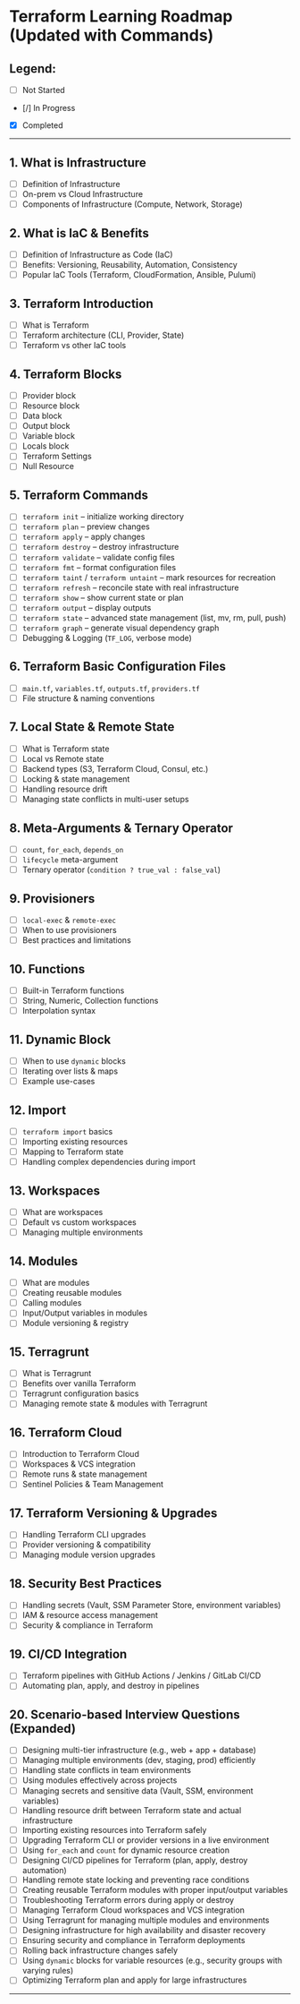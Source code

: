 # Terraform Learning Roadmap (Updated with Commands)
## Legend:
* [ ] Not Started
* [/] In Progress
* [x] Completed
---
## 1. What is Infrastructure

* [ ] Definition of Infrastructure
* [ ] On-prem vs Cloud Infrastructure
* [ ] Components of Infrastructure (Compute, Network, Storage)

## 2. What is IaC & Benefits

* [ ] Definition of Infrastructure as Code (IaC)
* [ ] Benefits: Versioning, Reusability, Automation, Consistency
* [ ] Popular IaC Tools (Terraform, CloudFormation, Ansible, Pulumi)

## 3. Terraform Introduction

* [ ] What is Terraform
* [ ] Terraform architecture (CLI, Provider, State)
* [ ] Terraform vs other IaC tools

## 4. Terraform Blocks

* [ ] Provider block
* [ ] Resource block
* [ ] Data block
* [ ] Output block
* [ ] Variable block
* [ ] Locals block
* [ ] Terraform Settings
* [ ] Null Resource

## 5. Terraform Commands

* [ ] `terraform init` – initialize working directory
* [ ] `terraform plan` – preview changes
* [ ] `terraform apply` – apply changes
* [ ] `terraform destroy` – destroy infrastructure
* [ ] `terraform validate` – validate config files
* [ ] `terraform fmt` – format configuration files
* [ ] `terraform taint` / `terraform untaint` – mark resources for recreation
* [ ] `terraform refresh` – reconcile state with real infrastructure
* [ ] `terraform show` – show current state or plan
* [ ] `terraform output` – display outputs
* [ ] `terraform state` – advanced state management (list, mv, rm, pull, push)
* [ ] `terraform graph` – generate visual dependency graph
* [ ] Debugging & Logging (`TF_LOG`, verbose mode)

## 6. Terraform Basic Configuration Files

* [ ] `main.tf`, `variables.tf`, `outputs.tf`, `providers.tf`
* [ ] File structure & naming conventions

## 7. Local State & Remote State

* [ ] What is Terraform state
* [ ] Local vs Remote state
* [ ] Backend types (S3, Terraform Cloud, Consul, etc.)
* [ ] Locking & state management
* [ ] Handling resource drift
* [ ] Managing state conflicts in multi-user setups

## 8. Meta-Arguments & Ternary Operator

* [ ] `count`, `for_each`, `depends_on`
* [ ] `lifecycle` meta-argument
* [ ] Ternary operator (`condition ? true_val : false_val`)

## 9. Provisioners

* [ ] `local-exec` & `remote-exec`
* [ ] When to use provisioners
* [ ] Best practices and limitations

## 10. Functions

* [ ] Built-in Terraform functions
* [ ] String, Numeric, Collection functions
* [ ] Interpolation syntax

## 11. Dynamic Block

* [ ] When to use `dynamic` blocks
* [ ] Iterating over lists & maps
* [ ] Example use-cases

## 12. Import

* [ ] `terraform import` basics
* [ ] Importing existing resources
* [ ] Mapping to Terraform state
* [ ] Handling complex dependencies during import

## 13. Workspaces

* [ ] What are workspaces
* [ ] Default vs custom workspaces
* [ ] Managing multiple environments

## 14. Modules

* [ ] What are modules
* [ ] Creating reusable modules
* [ ] Calling modules
* [ ] Input/Output variables in modules
* [ ] Module versioning & registry

## 15. Terragrunt

* [ ] What is Terragrunt
* [ ] Benefits over vanilla Terraform
* [ ] Terragrunt configuration basics
* [ ] Managing remote state & modules with Terragrunt

## 16. Terraform Cloud

* [ ] Introduction to Terraform Cloud
* [ ] Workspaces & VCS integration
* [ ] Remote runs & state management
* [ ] Sentinel Policies & Team Management

## 17. Terraform Versioning & Upgrades

* [ ] Handling Terraform CLI upgrades
* [ ] Provider versioning & compatibility
* [ ] Managing module version upgrades

## 18. Security Best Practices

* [ ] Handling secrets (Vault, SSM Parameter Store, environment variables)
* [ ] IAM & resource access management
* [ ] Security & compliance in Terraform

## 19. CI/CD Integration

* [ ] Terraform pipelines with GitHub Actions / Jenkins / GitLab CI/CD
* [ ] Automating plan, apply, and destroy in pipelines

## 20. Scenario-based Interview Questions (Expanded)

* [ ] Designing multi-tier infrastructure (e.g., web + app + database)
* [ ] Managing multiple environments (dev, staging, prod) efficiently
* [ ] Handling state conflicts in team environments
* [ ] Using modules effectively across projects
* [ ] Managing secrets and sensitive data (Vault, SSM, environment variables)
* [ ] Handling resource drift between Terraform state and actual infrastructure
* [ ] Importing existing resources into Terraform safely
* [ ] Upgrading Terraform CLI or provider versions in a live environment
* [ ] Using `for_each` and `count` for dynamic resource creation
* [ ] Designing CI/CD pipelines for Terraform (plan, apply, destroy automation)
* [ ] Handling remote state locking and preventing race conditions
* [ ] Creating reusable Terraform modules with proper input/output variables
* [ ] Troubleshooting Terraform errors during apply or destroy
* [ ] Managing Terraform Cloud workspaces and VCS integration
* [ ] Using Terragrunt for managing multiple modules and environments
* [ ] Designing infrastructure for high availability and disaster recovery
* [ ] Ensuring security and compliance in Terraform deployments
* [ ] Rolling back infrastructure changes safely
* [ ] Using `dynamic` blocks for variable resources (e.g., security groups with varying rules)
* [ ] Optimizing Terraform plan and apply for large infrastructures
---

